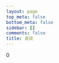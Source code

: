 ```yaml
---
layout: page
top_meta: false
bottom_meta: false
sidebar: []
comments: false
title: 说说
---
```


<div id="bber"></div>
<span id="memosCount">0</span>
<script>
  //获取 Memos 总条数
  function getTotal() {
    var totalUrl = "https://dusays-memos.itisn.cyou/api/memo/amount?creatorId=1";
    fetch(totalUrl).then(response => {
      return response.json();
    }).then(data => {
      // console.log(data.data);
      var memosCount = document.getElementById('memosCount');
      memosCount.innerHTML = data.data;
    }).catch(err => {
      // Do something for an error here
    });
  };
  window.onload = getTotal();
</script>
<script type="text/javascript">
  var bbMemos = {
    memos : 'https://dusays-memos.itisn.cyou/',//修改为自己部署 Memos 的网址，末尾有 / 斜杠
    limit : '',//默认每次显示 10条 
    creatorId:'1' ,//默认为 101用户 https://demo.usememos.com/u/101
    domId: '',//默认为 <div id="bber"></div>
  }
</script>
<script src="https://immmmm.com/bb-lmm-mk.js"></script>
<script src="https:///npm.elemecdn.com/marked/marked.min.js"></script>
<script src="https://jsd.onmicrosoft.cn/gh/Tokinx/ViewImage/view-image.min.js"></script>
<script src="https://jsd.onmicrosoft.cn/gh/Tokinx/Lately/lately.min.js"></script>
